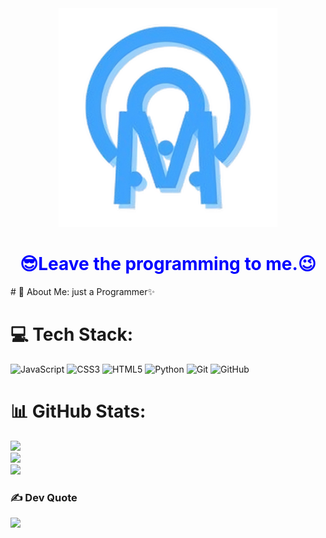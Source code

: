 <div align='center'>
  <img src="./upscalemedia-transformed.png" alt='File could not be uploaded.' width='350px' />
  <h1 style="color: blue;">😎Leave the programming to me.😉</h1>
</div>
# 💫 About Me:
just a Programmer✨


# 💻 Tech Stack:
![JavaScript](https://img.shields.io/badge/javascript-%23323330.svg?style=for-the-badge&logo=javascript&logoColor=%23F7DF1E) ![CSS3](https://img.shields.io/badge/css3-%231572B6.svg?style=for-the-badge&logo=css3&logoColor=white) ![HTML5](https://img.shields.io/badge/html5-%23E34F26.svg?style=for-the-badge&logo=html5&logoColor=white) ![Python](https://img.shields.io/badge/python-3670A0?style=for-the-badge&logo=python&logoColor=ffdd54) ![Git](https://img.shields.io/badge/git-%23F05033.svg?style=for-the-badge&logo=git&logoColor=white) ![GitHub](https://img.shields.io/badge/github-%23121011.svg?style=for-the-badge&logo=github&logoColor=white)
# 📊 GitHub Stats:
![](https://github-readme-stats.vercel.app/api?username=mohammadmahdiHP1388257&theme=ambient_gradient&hide_border=false&include_all_commits=true&count_private=false)<br/>
![](https://nirzak-streak-stats.vercel.app/?user=mohammadmahdiHP1388257&theme=ambient_gradient&hide_border=false)<br/>
![](https://github-readme-stats.vercel.app/api/top-langs/?username=mohammadmahdiHP1388257&theme=ambient_gradient&hide_border=false&include_all_commits=true&count_private=false&layout=compact)

### ✍️ Dev Quote
![](https://quotes-github-readme.vercel.app/api?type=horizontal&theme=radical)

<!-- Proudly created with GPRM ( https://gprm.itsvg.in ) -->

